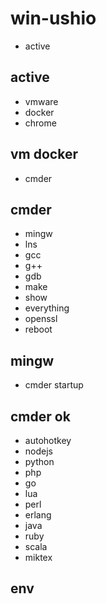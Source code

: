 # win-ushio

 - active
## active
 - vmware
 - docker
 - chrome
## vm docker
 - cmder
## cmder
 - mingw
 - lns
 - gcc
 - g++
 - gdb
 - make
 - show
 - everything
 - openssl
 - reboot
## mingw
 - cmder startup
## cmder ok
 - autohotkey
 - nodejs
 - python
 - php
 - go
 - lua
 - perl
 - erlang
 - java
 - ruby
 - scala
 - miktex
## env

